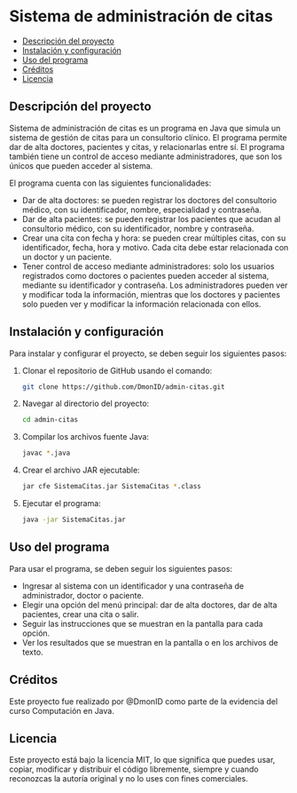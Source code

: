 # Sistema de administración de citas

* [Descripción del proyecto](https://github.com/DmonID/admin-citas#descripci%C3%B3n-del-proyecto)
* [Instalación y configuración](https://github.com/DmonID/admin-citas#instalaci%C3%B3n-y-configuraci%C3%B3n)
* [Uso del programa](https://github.com/DmonID/admin-citas#uso-del-programa)
* [Créditos](https://github.com/DmonID/admin-citas#cr%C3%A9ditos)
* [Licencia](https://github.com/DmonID/admin-citas#licencia)

## Descripción del proyecto

Sistema de administración de citas es un programa en Java que simula un sistema de gestión de citas para un consultorio clínico. El programa permite dar de alta doctores, pacientes y citas, y relacionarlas entre sí. El programa también tiene un control de acceso mediante administradores, que son los únicos que pueden acceder al sistema.

El programa cuenta con las siguientes funcionalidades:

- Dar de alta doctores: se pueden registrar los doctores del consultorio médico, con su identificador, nombre, especialidad y contraseña.
- Dar de alta pacientes: se pueden registrar los pacientes que acudan al consultorio médico, con su identificador, nombre y contraseña.
- Crear una cita con fecha y hora: se pueden crear múltiples citas, con su identificador, fecha, hora y motivo. Cada cita debe estar relacionada con un doctor y un paciente.
- Tener control de acceso mediante administradores: solo los usuarios registrados como doctores o pacientes pueden acceder al sistema, mediante su identificador y contraseña. Los administradores pueden ver y modificar toda la información, mientras que los doctores y pacientes solo pueden ver y modificar la información relacionada con ellos.

## Instalación y configuración

Para instalar y configurar el proyecto, se deben seguir los siguientes pasos:

1. Clonar el repositorio de GitHub usando el comando:
   ```bash
   git clone https://github.com/DmonID/admin-citas.git
   ```

2. Navegar al directorio del proyecto:
   ```bash
   cd admin-citas
   ```
   
3. Compilar los archivos fuente Java:
   ```bash
   javac *.java
   ```
   
4. Crear el archivo JAR ejecutable:
   ```bash
   jar cfe SistemaCitas.jar SistemaCitas *.class
   ```
   
5. Ejecutar el programa:
   ```bash
   java -jar SistemaCitas.jar
   ```

## Uso del programa

Para usar el programa, se deben seguir los siguientes pasos:

* Ingresar al sistema con un identificador y una contraseña de administrador, doctor o paciente.
* Elegir una opción del menú principal: dar de alta doctores, dar de alta pacientes, crear una cita o salir.
* Seguir las instrucciones que se muestran en la pantalla para cada opción.
* Ver los resultados que se muestran en la pantalla o en los archivos de texto.

## Créditos

Este proyecto fue realizado por @DmonID como parte de la evidencia del curso Computación en Java. 

## Licencia

Este proyecto está bajo la licencia MIT, lo que significa que puedes usar, copiar, modificar y distribuir el código libremente, siempre y cuando reconozcas la autoría original y no lo uses con fines comerciales.

